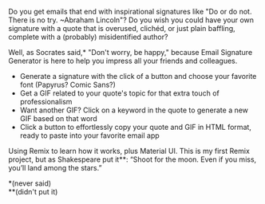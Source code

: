 Do you get emails that end with inspirational signatures like "Do or do not. There is no try. ~Abraham Lincoln"? Do you wish you could have your own signature with a quote that is overused, clichéd, or just plain baffling, complete with a (probably) misidentified author?

Well, as Socrates said,\* "Don't worry, be happy," because Email Signature Generator is here to help you impress all your friends and colleagues.

- Generate a signature with the click of a button and choose your favorite font (Papyrus? Comic Sans?)
- Get a GIF related to your quote's topic for that extra touch of professionalism
- Want another GIF? Click on a keyword in the quote to generate a new GIF based on that word
- Click a button to effortlessly copy your quote and GIF in HTML format, ready to paste into your favorite email app

Using Remix to learn how it works, plus Material UI. This is my first Remix project, but as Shakespeare put it\*\*: “Shoot for the moon. Even if you miss, you’ll land among the stars.” 

\*(never said)
<br />
\*\*(didn't put it)
